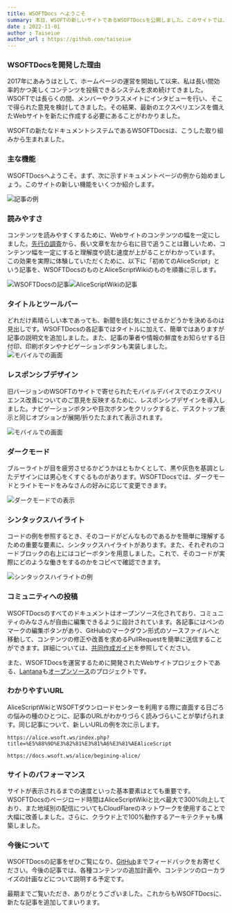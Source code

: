 ```yaml
---
title: WSOFTDocs へようこそ
summary: 本日、WSOFTの新しいサイトであるWSOFTDocsを公開しました。このサイトでは、WSOFTの様々な製品に役立つ情報を提供します。
date : 2022-11-01
author : Taiseiue
author_url : https://github.com/taiseiue
---
```

### WSOFTDocsを開発した理由
2017年にあみうはとして、ホームページの運営を開始して以来、私は長い間効率的かつ美しくコンテンツを投稿できるシステムを求め続けてきました。WSOFTでは長らくの間、メンバーやクラスメイトにインタビューを行い、そこで得られた意見を検討してきました。その結果、最新のエクスペリエンスを備えたWebサイトを新たに作成する必要にあることがわかりました。

WSOFTの新たなドキュメントシステムであるWSOFTDocsは、こうした取り組みから生まれました。
### 主な機能
WSOFTDocsへようこそ。まず、次に示すドキュメントページの例から始めましょう。このサイトの新しい機能をいくつか紹介します。

![記事の例](media/1.jpg)

### 読みやすさ
コンテンツを読みやすくするために、Webサイトのコンテンツの幅を一定にしました。[先行の調査](https://webstyleguide.com/wsg3/7-page-design/6-page-width-line-length.html)から、長い文章を左から右に目で追うことは難しいため、コンテンツ幅を一定にすると理解度や読む速度が上がることがわかっています。
この効果を実際に体験していただくために、以下に「初めてのAliceScript」という記事を、WSOFTDocsのものとAliceScriptWikiのものを順番に示します。

![WSOFTDocsの記事](media/1.jpg)![AliceScriptWikiの記事](media/2.jpg)

### タイトルとツールバー
どれだけ素晴らしい本であっても、新聞を読む気にさせるかどうかを決めるのは見出しです。WSOFTDocsの各記事ではタイトルに加えて、簡単ではありますが記事の説明文を追加しました。また、記事の筆者や情報の鮮度をお知らせする日付印、印刷ボタンやナビゲーションボタンも実装しました。
![モバイルでの画面](media/3.jpg)

### レスポンシブデザイン
旧バージョンのWSOFTのサイトで寄せられたモバイルデバイスでのエクスペリエンス改善についてのご意見を反映するために、レスポンシブデザインを導入しました。ナビゲーションボタンや目次ボタンをクリックすると、デスクトップ表示と同じオプションが展開/折りたたまれて表示されます。

![モバイルでの画面](media/4.jpg)

### ダークモード
ブルーライトが目を疲労させるかどうかはともかくとして、黒や灰色を基調としたデザインには男心をくすぐるものがあります。WSOFTDocsでは、ダークモードとライトモードをみなさんの好みに応じて変更できます。

![ダークモードでの表示](media/5.jpg)

### シンタックスハイライト
コードの例を参照するとき、そのコードがどんなものであるかを簡単に理解するための重要な要素に、シンタックスハイライトがあります。また、それぞれのコードブロックの右上にはコピーボタンを用意しました。これで、そのコードが実際にどのような働きをするのかをコピペで確認できます。

![シンタックスハイライトの例](media/6.jpg)

### コミュニティへの投稿
WSOFTDocsのすべてのドキュメントはオープンソース化されており、コミュニティのみなさんが自由に編集できるように設計されています。各記事にはペンのマークの編集ボタンがあり、GitHubのマークダウン形式のソースファイルへと移動して、コンテンツの修正や改善を求めるPullRequestを簡単に送信することができます。詳細については、[共同作成ガイド](/contribute)を参照してください。

また、WSOFTDocsを運営するために開発されたWebサイトプロジェクトである、[Lantana](https://lantana.wsoft.ws/)も[オープンソース](https://github.com/WSOFT-Project/lantana)のプロジェクトです。

### わかりやすいURL
AliceScriptWikiとWSOFTダウンロードセンターを利用する際に直面する日ごろの悩みの種のひとつに、記事のURLがわかりづらく読みづらいことが挙げられます。同じ記事について、新しいURLの例を次に示します。

```url title="以前のURL"
https://alice.wsoft.ws/index.php?title=%E5%88%9D%E3%82%81%E3%81%A6%E3%81%AEAliceScript
```

```url title="新しいURL"
https://docs.wsoft.ws/alice/begining-alice/
```

### サイトのパフォーマンス
サイトが表示されるまでの速度といった基本要素はとても重要です。WSOFTDocsのページロード時間はAliceScriptWikiと比べ最大で300%向上しており、また地域別の配信についてもCloudFlareのネットワークを使用することで大幅に改善しました。さらに、クラウド上で100%動作するアーキテクチャも構築しました。

### 今後について
WSOFTDocsの記事をぜひご覧になり、[GitHub](https://github.com/WSOFT-Project/docs/issues)までフィードバックをお寄せください。今後の記事では、各種コンテンツの追加計画や、コンテンツのローカライズの計画などについて説明する予定です。

最期までご覧いただき、ありがとうございました。これからもWSOFTDocsに、新たな記事を追加してまいります。